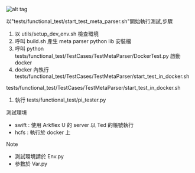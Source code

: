 ![alt tag](https://gitlab.hopebaytech.com/gateway-2-0/hcfs/raw/test-meta-parser/tests/functional_test/TestCases/TestMetaParser/arch.jpg)

以"tests/functional_test/start_test_meta_parser.sh"開始執行測試,步驟
1. 以 utils/setup_dev_env.sh 檢查環境
2. 呼叫 build.sh 產生 meta parser python lib 安裝檔
3. 呼叫 python tests/functional_test/TestCases/TestMetaParser/DockerTest.py 啟動 docker
4. docker 內執行 tests/functional_test/TestCases/TestMetaParser/start_test_in_docker.sh 

tests/functional_test/TestCases/TestMetaParser/start_test_in_docker.sh
1. 執行 tests/functional_test/pi_tester.py

測試環境
- swift : 使用 Arkflex U 的 server 以 Ted 的帳號執行
- hcfs : 執行於 docker 上

Note
- 測試環境請於 Env.py
- 參數於 Var.py
